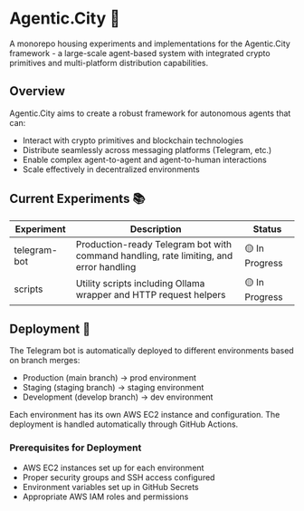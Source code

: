 # Agentic.City 🌆

A monorepo housing experiments and implementations for the Agentic.City framework - a large-scale agent-based system with integrated crypto primitives and multi-platform distribution capabilities.

## Overview

Agentic.City aims to create a robust framework for autonomous agents that can:
- Interact with crypto primitives and blockchain technologies
- Distribute seamlessly across messaging platforms (Telegram, etc.)
- Enable complex agent-to-agent and agent-to-human interactions
- Scale effectively in decentralized environments

## Current Experiments 📚

| Experiment | Description | Status |
|------------|-------------|---------|
| telegram-bot | Production-ready Telegram bot with command handling, rate limiting, and error handling | 🟡 In Progress |
| scripts | Utility scripts including Ollama wrapper and HTTP request helpers | 🟡 In Progress |

## Deployment 🚀

The Telegram bot is automatically deployed to different environments based on branch merges:

- Production (main branch) -> prod environment
- Staging (staging branch) -> staging environment
- Development (develop branch) -> dev environment

Each environment has its own AWS EC2 instance and configuration. The deployment is handled automatically through GitHub Actions.

### Prerequisites for Deployment

- AWS EC2 instances set up for each environment
- Proper security groups and SSH access configured
- Environment variables set up in GitHub Secrets
- Appropriate AWS IAM roles and permissions